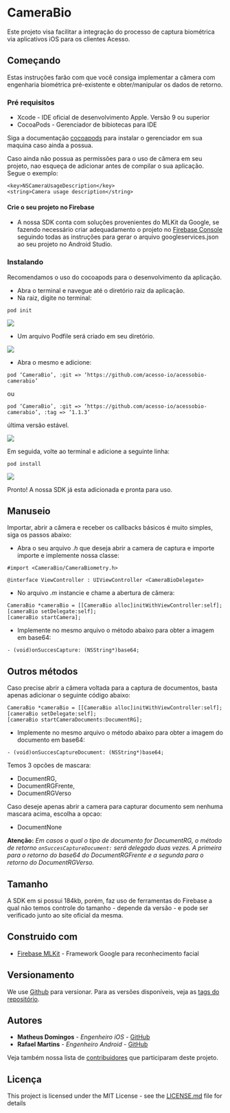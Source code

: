 # CameraBio

Este projeto visa facilitar a integração do processo de captura biométrica via aplicativos iOS para os clientes Acesso. 

## Começando

Estas instruções farão com que você consiga implementar a câmera com engenharia biométrica pré-existente e obter/manipular os dados de retorno.

### Pré requisitos

 - Xcode - IDE oficial de desenvolvimento Apple. Versão 9 ou superior
 - CocoaPods - Gerenciador de bibiotecas para IDE

Siga a documentação [cocoapods](https://cocoapods.org/) para instalar o gerenciador em sua maquina caso ainda a possua. 


Caso ainda não possua as permissões para o uso de câmera em seu projeto, nao esqueça de adicionar antes de compilar o sua aplicação. Segue o exemplo: 

```
<key>NSCameraUsageDescription</key>
<string>Camera usage description</string>
```

#### Crie o seu projeto no Firebase
- A nossa SDK conta com soluções provenientes do MLKit da Google, se fazendo necessário criar adequadamento o projeto no [Firebase  Console](https://console.firebase.google.com) seguindo todas as instruções para gerar o arquivo googleservices.json ao seu projeto no Android Studio.  

### Instalando

Recomendamos o uso do cocoapods para o desenvolvimento da aplicação. 

- Abra o terminal e navegue até o diretório raiz da aplicação.
- Na raiz, digite no terminal: 

```
pod init 
```

![](https://media.giphy.com/media/QCCiKSwfM8wuyYPaOI/giphy.gif)

- Um arquivo Podfile será criado em seu diretório.

![](https://media.giphy.com/media/SsgTAziSaHmH84BASS/giphy.gif)


- Abra o mesmo e adicione:
```
pod ‘CameraBio’, :git => ‘https://github.com/acesso-io/acessobio-camerabio’
```
ou 
```
pod ‘CameraBio’, :git => ‘https://github.com/acesso-io/acessobio-camerabio’, :tag => ‘1.1.3’
```
última versão estável.

![](https://media.giphy.com/media/eK6aukS7LdEOv0NFgC/giphy.gif)

Em seguida, volte ao terminal e adicione a seguinte linha: 

```
pod install
```
![](https://media.giphy.com/media/f7Z6XiHwXK1a7lq8VT/giphy.gif)

Pronto! A nossa SDK já esta adicionada e pronta para uso. 

## Manuseio

Importar, abrir a câmera e receber os callbacks básicos é muito simples, siga os passos abaixo:

- Abra o seu arquivo *.h* que deseja abrir a camera de captura e importe importe e implemente nossa classe: 

```objc
#import <CameraBio/CameraBiometry.h>

@interface ViewController : UIViewController <CameraBioDelegate>
```

- No arquivo *.m* instancie e chame a abertura de câmera:

```objc
CameraBio *cameraBio = [[CameraBio alloc]initWithViewController:self];     
[cameraBio setDelegate:self];
[cameraBio startCamera];
```

- Implemente no mesmo arquivo o método abaixo para obter a imagem em base64:

```objc
- (void)onSuccesCapture: (NSString*)base64;
```


## Outros métodos


Caso precise abrir a câmera voltada para a captura de documentos, basta apenas adicionar o seguinte código abaixo:  

```objc
CameraBio *cameraBio = [[CameraBio alloc]initWithViewController:self];     
[cameraBio setDelegate:self];
[cameraBio startCameraDocuments:DocumentRG];
```

- Implemente no mesmo arquivo o método abaixo para obter a imagem do documento em base64:

```objc
- (void)onSuccesCaptureDocument: (NSString*)base64;
```
 
Temos 3 opcões de mascara: 

 -  DocumentRG,
 -  DocumentRGFrente,
 -  DocumentRGVerso 
 
 Caso deseje apenas abrir a camera para capturar documento sem nenhuma mascara acima, escolha a opcao: 
 -  DocumentNone

**Atenção:** _Em casos o qual o tipo de documento for DocumentRG, o método de retorno ```onSuccesCaptureDocument:``` será delegado duas vezes. A primeira para o retorno do base64 do DocumentRGFrente e a segunda para o retorno do DocumentRGVerso._ 

## Tamanho 

A SDK em si possui 184kb, porém, faz uso de ferramentas do Firebase a qual não temos controle do tamanho - depende da versão - e pode ser verificado junto ao site oficial da mesma.  

## Construido com

* [Firebase MLKit](https://firebase.google.com/docs/ml-kit/?hl=pt-br) - Framework Google para reconhecimento facial


## Versionamento

We use [Github](https://github.com/) para versionar. Para as versões disponíveis, veja as [tags do repositório](https://github.com/acesso-io/acessobio-camerabio/releases). 

## Autores

* **Matheus Domingos** - *Engenheiro iOS* - [GitHub](https://github.com/MatheusDomingos)
* **Rafael Martins** - *Engenheiro Android* - [GitHub](https://github.com/rafaelmartinsdacosta)

Veja também nossa lista de [contribuidores](https://github.com/your/project/contributors) que participaram deste projeto.

## Licença

This project is licensed under the MIT License - see the [LICENSE.md](LICENSE.md) file for details


